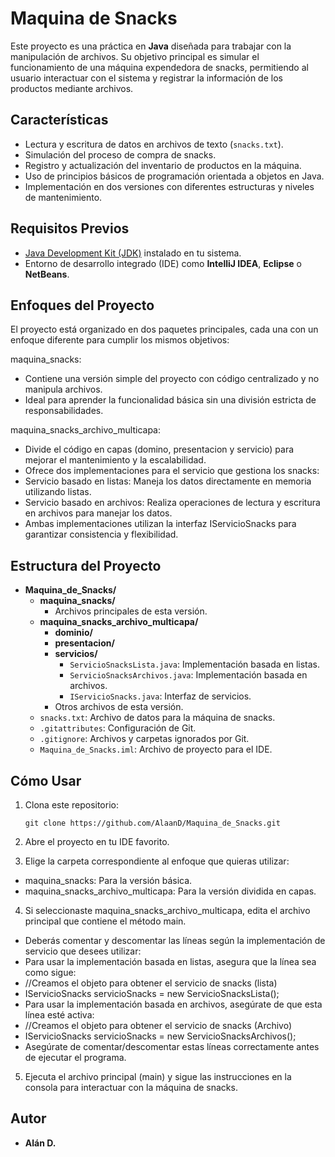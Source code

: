 # Maquina de Snacks

Este proyecto es una práctica en **Java** diseñada para trabajar con la manipulación de archivos.
Su objetivo principal es simular el funcionamiento de una máquina expendedora de snacks,
permitiendo al usuario interactuar con el sistema y registrar la información de los productos mediante archivos.

## Características

- Lectura y escritura de datos en archivos de texto (`snacks.txt`).
- Simulación del proceso de compra de snacks.
- Registro y actualización del inventario de productos en la máquina.
- Uso de principios básicos de programación orientada a objetos en Java.
- Implementación en dos versiones con diferentes estructuras y niveles de mantenimiento.

## Requisitos Previos

- [Java Development Kit (JDK)](https://www.oracle.com/java/technologies/javase-jdk11-downloads.html) instalado en tu sistema.
- Entorno de desarrollo integrado (IDE) como **IntelliJ IDEA**, **Eclipse** o **NetBeans**.


## Enfoques del Proyecto
El proyecto está organizado en dos paquetes principales, cada una con un enfoque diferente para cumplir los mismos objetivos:

maquina_snacks:
- Contiene una versión simple del proyecto con código centralizado y no manipula archivos.
- Ideal para aprender la funcionalidad básica sin una división estricta de responsabilidades.

maquina_snacks_archivo_multicapa:
- Divide el código en capas (domino, presentacion y servicio) para mejorar el mantenimiento y la escalabilidad.
- Ofrece dos implementaciones para el servicio que gestiona los snacks:
- Servicio basado en listas: Maneja los datos directamente en memoria utilizando listas.
- Servicio basado en archivos: Realiza operaciones de lectura y escritura en archivos para manejar los datos.
- Ambas implementaciones utilizan la interfaz IServicioSnacks para garantizar consistencia y flexibilidad.

## Estructura del Proyecto

- **Maquina_de_Snacks/**
  - **maquina_snacks/**  
    - Archivos principales de esta versión.
  - **maquina_snacks_archivo_multicapa/**  
    - **dominio/**  
    - **presentacion/**  
    - **servicios/**  
      - `ServicioSnacksLista.java`: Implementación basada en listas.  
      - `ServicioSnacksArchivos.java`: Implementación basada en archivos.  
      - `IServicioSnacks.java`: Interfaz de servicios.  
    - Otros archivos de esta versión.
  - `snacks.txt`: Archivo de datos para la máquina de snacks.
  - `.gitattributes`: Configuración de Git.
  - `.gitignore`: Archivos y carpetas ignorados por Git.
  - `Maquina_de_Snacks.iml`: Archivo de proyecto para el IDE.


## Cómo Usar

1. Clona este repositorio:
    ```
    git clone https://github.com/AlaanD/Maquina_de_Snacks.git
    ```

2. Abre el proyecto en tu IDE favorito.

3. Elige la carpeta correspondiente al enfoque que quieras utilizar:
- maquina_snacks: Para la versión básica.
- maquina_snacks_archivo_multicapa: Para la versión dividida en capas.

4. Si seleccionaste maquina_snacks_archivo_multicapa, edita el archivo principal que contiene el método main.
- Deberás comentar y descomentar las líneas según la implementación de servicio que desees utilizar:
- Para usar la implementación basada en listas, asegura que la línea sea como sigue:
- //Creamos el objeto para obtener el servicio de snacks (lista)
- IServicioSnacks servicioSnacks = new ServicioSnacksLista();
- Para usar la implementación basada en archivos, asegúrate de que esta línea esté activa:
- //Creamos el objeto para obtener el servicio de snacks (Archivo)
- IServicioSnacks servicioSnacks = new ServicioSnacksArchivos();
- Asegúrate de comentar/descomentar estas líneas correctamente antes de ejecutar el programa.

5. Ejecuta el archivo principal (main) y sigue las instrucciones en la consola para interactuar con la máquina de snacks.


## Autor

- **Alán D.**  

